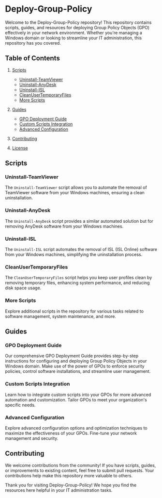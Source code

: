 # Deploy-Group-Policy

Welcome to the Deploy-Group-Policy repository! This repository contains scripts, guides, and resources for deploying Group Policy Objects (GPO) effectively in your network environment. Whether you're managing a Windows domain or looking to streamline your IT administration, this repository has you covered.

## Table of Contents

1. [Scripts](#scripts)
   - [Uninstall-TeamViewer](#uninstall-teamviewer)
   - [Uninstall-AnyDesk](#uninstall-anydesk)
   - [Uninstall-ISL](#uninstall-isl)
   - [CleanUserTemporaryFiles](#cleanusertemporaryfiles)
   - [More Scripts](#more-scripts)

2. [Guides](#guides)
   - [GPO Deployment Guide](#gpo-deployment-guide)
   - [Custom Scripts Integration](#custom-scripts-integration)
   - [Advanced Configuration](#advanced-configuration)

3. [Contributing](#contributing)
4. [License](#license)

## Scripts

### Uninstall-TeamViewer

The `Uninstall-TeamViewer` script allows you to automate the removal of TeamViewer software from your Windows machines, ensuring a clean uninstallation.

### Uninstall-AnyDesk

The `Uninstall-AnyDesk` script provides a similar automated solution but for removing AnyDesk software from your Windows machines.

### Uninstall-ISL

The `Uninstall-ISL` script automates the removal of ISL (ISL Online) software from your Windows machines, simplifying the uninstallation process.

### CleanUserTemporaryFiles

The `CleanUserTemporaryFiles` script helps you keep user profiles clean by removing temporary files, enhancing system performance, and reducing disk space usage.

### More Scripts

Explore additional scripts in the repository for various tasks related to software management, system maintenance, and more.

## Guides

### GPO Deployment Guide

Our comprehensive GPO Deployment Guide provides step-by-step instructions for configuring and deploying Group Policy Objects in your Windows domain. Make use of the power of GPOs to enforce security policies, control software installations, and streamline user management.

### Custom Scripts Integration

Learn how to integrate custom scripts into your GPOs for more advanced automation and customization. Tailor GPOs to meet your organization's specific needs.

### Advanced Configuration

Explore advanced configuration options and optimization techniques to maximize the effectiveness of your GPOs. Fine-tune your network management and security.

## Contributing

We welcome contributions from the community! If you have scripts, guides, or improvements to existing content, feel free to submit pull requests. Your contributions help make this repository more valuable to others.



Thank you for visiting Deploy-Group-Policy! We hope you find the resources here helpful in your IT administration tasks.
